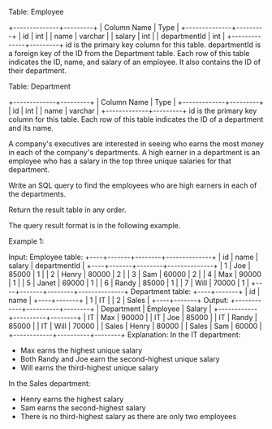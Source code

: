  Table: Employee
 
 
 +--------------+---------+
 | Column Name  | Type    |
 +--------------+---------+
 | id           | int     |
 | name         | varchar |
 | salary       | int     |
 | departmentId | int     |
 +--------------+---------+
 id is the primary key column for this table.
 departmentId is a foreign key of the ID from the Department table.
 Each row of this table indicates the ID, name, and salary of an employee. It
 also contains the ID of their department.
 
 
 
 
 Table: Department
 
 
 +-------------+---------+
 | Column Name | Type    |
 +-------------+---------+
 | id          | int     |
 | name        | varchar |
 +-------------+---------+
 id is the primary key column for this table.
 Each row of this table indicates the ID of a department and its name.
 
 
 
 
 A company's executives are interested in seeing who earns the most money in
 each of the company's departments. A high earner in a department is an
 employee who has a salary in the top three unique salaries for that
 department.
 
 Write an SQL query to find the employees who are high earners in each of the
 departments.
 
 Return the result table in any order.
 
 The query result format is in the following example.
 
 
 Example 1:
 
 
 Input: 
 Employee table:
 +----+-------+--------+--------------+
 | id | name  | salary | departmentId |
 +----+-------+--------+--------------+
 | 1  | Joe   | 85000  | 1            |
 | 2  | Henry | 80000  | 2            |
 | 3  | Sam   | 60000  | 2            |
 | 4  | Max   | 90000  | 1            |
 | 5  | Janet | 69000  | 1            |
 | 6  | Randy | 85000  | 1            |
 | 7  | Will  | 70000  | 1            |
 +----+-------+--------+--------------+
 Department table:
 +----+-------+
 | id | name  |
 +----+-------+
 | 1  | IT    |
 | 2  | Sales |
 +----+-------+
 Output: 
 +------------+----------+--------+
 | Department | Employee | Salary |
 +------------+----------+--------+
 | IT         | Max      | 90000  |
 | IT         | Joe      | 85000  |
 | IT         | Randy    | 85000  |
 | IT         | Will     | 70000  |
 | Sales      | Henry    | 80000  |
 | Sales      | Sam      | 60000  |
 +------------+----------+--------+
 Explanation: 
 In the IT department:
 - Max earns the highest unique salary
 - Both Randy and Joe earn the second-highest unique salary
 - Will earns the third-highest unique salary
 
 In the Sales department:
 - Henry earns the highest salary
 - Sam earns the second-highest salary
 - There is no third-highest salary as there are only two employees
 
 


